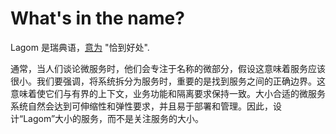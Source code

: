 <!--- Copyright (C) 2016-2019 Lightbend Inc. <https://www.lightbend.com> -->
# What's in the name?

Lagom 是瑞典语，[意为](https://en.wikipedia.org/wiki/Lagom) "恰到好处".

通常，当人们谈论微服务时，他们会专注于名称的微部分，假设这意味着服务应该很小。我们要强调，将系统拆分为服务时，重要的是找到服务之间的正确边界。这意味着使它们与有界的上下文，业务功能和隔离要求保持一致。大小合适的微服务系统自然会达到可伸缩性和弹性要求，并且易于部署和管理。因此，设计“Lagom”大小的服务，而不是关注服务的大小。
